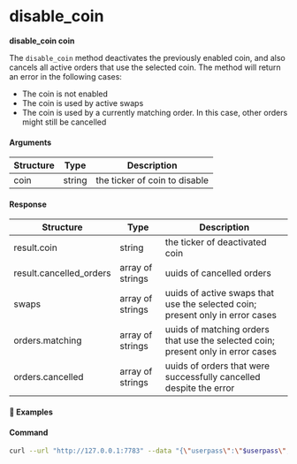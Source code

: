 # disable\_coin

**disable_coin coin**

The `disable_coin` method deactivates the previously enabled coin, and also cancels all active orders that use the selected coin. The method will return an error in the following cases:

- The coin is not enabled
- The coin is used by active swaps
- The coin is used by a currently matching order. In this case, other orders might still be cancelled

#### Arguments

| Structure | Type   | Description                   |
| --------- | ------ | ----------------------------- |
| coin      | string | the ticker of coin to disable |

#### Response

| Structure               | Type             | Description                                                                      |
| ----------------------- | ---------------- | -------------------------------------------------------------------------------- |
| result.coin             | string           | the ticker of deactivated coin                                                   |
| result.cancelled_orders | array of strings | uuids of cancelled orders                                                        |
| swaps                   | array of strings | uuids of active swaps that use the selected coin; present only in error cases    |
| orders.matching         | array of strings | uuids of matching orders that use the selected coin; present only in error cases |
| orders.cancelled        | array of strings | uuids of orders that were successfully cancelled despite the error               |

#### :pushpin: Examples

#### Command

```bash
curl --url "http://127.0.0.1:7783" --data "{\"userpass\":\"$userpass\",\"method\":\"disable_coin\",\"coin\":\"RICK\"}"
```

<div style="margin-top: 0.5rem;">

<collapse-text hidden title="Response">

#### Response (success)

```json
{
  "result": {
    "cancelled_orders": ["e5fc7c81-7574-4d3f-b64a-47227455d62a"],
    "coin": "RICK"
  }
}
```

#### Response (error - coin is not enabled)

```json
{
  "error": "No such coin: RICK"
}
```

#### Response (error - active swap is using the coin)

```json
{
  "error": "There're active swaps using RICK",
  "swaps": ["d88d0a0e-f8bd-40ab-8edd-fe20801ef349"]
}
```

#### Response (error - the order is matched at the moment, but another order is cancelled)

```json
{
  "error": "There're currently matching orders using RICK",
  "orders": {
    "matching": ["d88d0a0e-f8bd-40ab-8edd-fe20801ef349"],
    "cancelled": ["c88d0a0e-f8bd-40ab-8edd-fe20801ef349"]
  }
}
```

</collapse-text>

</div>
